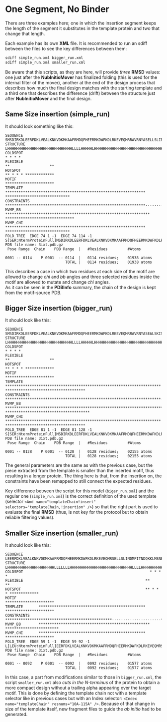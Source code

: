 # One Segment, No Binder

There are three examples here; one in which the insertion segment keeps the length of the segment it substitutes in the template protein and two that change that length.

Each example has its own __XML__ file. It is recommended to run an sdiff between the files to see the key differences between them:
```bash
sdiff simple_run.xml bigger_run.xml
sdiff simple_run.xml smaller_run.xml
```   
Be aware that this scripts, as they are here, will provide _three_ __RMSD__ values: one just after the __NubInitioMover__ has finalized folding (this is used for the internal filter of the mover), another at the end of the design process that describes how much the final design matches with the starting template and a third one that describes the difference (drift) between the structure just after __NubInitioMover__ and the final design.   

## Same Size insertion (simple_run)

It should look something like this:
```
SEQUENCE       SMSDIRKDLEERFDKLVEALKNKVDKMKAAFRMDQFHEERMKDWFKDLRKEVEQMRRAVRNYASELLSLINDMPITNDQKKLMSNDVLKLVAEVWKKLEAILADVEAWFTHHHH
STRUCTURE      LHHHHHHHHHHHHHHHHHHHHHHHHHHHHHLLLLHHHHHLHHHHHHHHHHHHHHHHHHHHHHHHHHHHHHHHLLLLHHHHHHHHHHHHHHHHHHHHHHHHHHHHHHHHHHHHLL
COLDSPOT                                                                        * * * *
FLEXIBLE                                                                      **                  **
HOTSPOT                                                                       ** * * * *************
MOTIF                                                                         **********************
TEMPLATE       ***************************************************************                      *****************************
CONSTRAINTS    ***************************************************************······················*****************************
MVMP_BB        *****************************************************************                  *******************************
MVMP_CHI       ***************************************************************                      *****************************
FOLD_TREE  EDGE 74 1 -1  EDGE 74 114 -1
S[SER:NtermProteinFull]MSDIRKDLEERFDKLVEALKNKVDKMKAAFRMDQFHEERMKDWFKDLRKEVEQMRRAVRNYASELLSLINDMPITNDQKKLMSNDVLKLVAEVWKKLEAILADVEAWFTHHHH[HIS:CtermProteinFull]
PDB file name: 3ixt.pdb.gz
 Pose Range  Chain    PDB Range  |   #Residues         #Atoms

0001 -- 0114    P 0001  -- 0114  |   0114 residues;    01938 atoms
                           TOTAL |   0114 residues;    01938 atoms
```  

This describes a case in which two residues at each side of the motif are allowed to change _chi_ and _bb_ angles and three selected residues inside the motif are allowed to mutate and change _chi_ angles.  
As it can be seen in the __PDBInfo__ summary, the chain of the design is kept from the motif-source PDB.

## Bigger Size insertion (bigger_run)

It should look like this:
```
SEQUENCE       SMSDIRKDLEERFDKLVEALKNKVDKMKAAFRMDQFHEERMKDWFKDLRKEVEQMRRAVRNYASEALSKISELLSLINDMPITNDQKKLMSNDKKLASNDVLKLVAEVWKKLEAILADVEAWFTHHHH
STRUCTURE      LHHHHHHHHHHHHHHHHHHHHHHHHHHHHHLLLLHHHHHLHHHHHHHHHHHHHHHHHHHHHHHHHHHHHHHHHHHHHHHLLLLHHHHHHHHHHHHHHHHHHHHHHHHHHHHHHHHHHHHHHHHHHHLL
COLDSPOT                                                                               * * * *
FLEXIBLE                                                                             **                  **
HOTSPOT                                                                              ** * * * *************
MOTIF                                                                                **********************
TEMPLATE       **********************************************************************                      ************************************
CONSTRAINTS    **********************************************************************······················************************************
MVMP_BB        ************************************************************************                  **************************************
MVMP_CHI       **********************************************************************                      ************************************
FOLD_TREE  EDGE 81 1 -1  EDGE 81 128 -1
S[SER:NtermProteinFull]MSDIRKDLEERFDKLVEALKNKVDKMKAAFRMDQFHEERMKDWFKDLRKEVEQMRRAVRNYASEALSKISELLSLINDMPITNDQKKLMSNDKKLASNDVLKLVAEVWKKLEAILADVEAWFTHHHH[HIS:CtermProteinFull]
PDB file name: 3ixt.pdb.gz
 Pose Range  Chain    PDB Range  |   #Residues         #Atoms

0001 -- 0128    P 0001  -- 0128  |   0128 residues;    02155 atoms
                           TOTAL |   0128 residues;    02155 atoms
```
The general parameters are the same as with the previous case, but the piece extracted from the template is smaller than the inserted motif, thus resulting in a longer protein. The thing here is that, from the insertion on, the constraints have been remapped to still connect the expected residues.

Key difference between the script for this model (```biger_run.xml```) and the regular one (```simple_run.xml```) is the correct definition of the used template (selector ```<And name="templateChain!insert" selectors="templateChain,!insertion" />```) so that the right part is used to evaluate the final __RMSD__ (thus, is not key for the protocol but to obtain reliable filtering values).

## Smaller Size insertion (smaller_run)

It should look like this:
```
SEQUENCE       LEERFDKLVEALKNKVDKMKAAFRMDQFHEERMKDWFKDLRKEVEQMRSELLSLINDMPITNDQKKLMSNEVWKKLEAILADVEAWFTHHHH
STRUCTURE      LHHHHHHHHHHHHHHHHHHHHHLLLLLLLHHHHHHHHHHHHHHHHHHHHHHHHHHHHLLLLHHHHHHHHHHHHHHHHHHHHHHHHHHHHHHL
COLDSPOT                                                         * * * *
FLEXIBLE                                                       **                  **
HOTSPOT                                                        ** * * * *************
MOTIF                                                          **********************
TEMPLATE       ************************************************                      **********************
CONSTRAINTS    ************************************************······················**********************
MVMP_BB        **************************************************                  ************************
MVMP_CHI       ************************************************                      **********************
FOLD_TREE  EDGE 59 1 -1  EDGE 59 92 -1
L[LEU:NtermProteinFull]EERFDKLVEALKNKVDKMKAAFRMDQFHEERMKDWFKDLRKEVEQMRSELLSLINDMPITNDQKKLMSNEVWKKLEAILADVEAWFTH[HIS_D]HH[HIS_D]H[HIS:CtermProteinFull]
PDB file name: 3ixt.pdb.gz
 Pose Range  Chain    PDB Range  |   #Residues         #Atoms

0001 -- 0092    P 0001  -- 0092  |   0092 residues;    01577 atoms
                           TOTAL |   0092 residues;    01577 atoms
```
In this case, a part from modifications similar to those in ```bigger_run.xml```, the script ```smaller_run.xml``` also _cuts in the N-terminus_ of the protein to obtain a more compact design without a trailing alpha appearing over the target motif. This is done by defining the template chain not with a template selector like in previous cases but with an Index selector: ```<Index name="templateChain" resnums="10A-115A" />```. Because of that change in size of the template itself, new fragment files to guide the _ab initio_ had to be generated.
